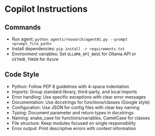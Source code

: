 # Copilot Instructions

## Commands
- Run agent: `python agents/research/agent01.py --prompt <prompt_file_path>`
- Install dependencies: `pip install -r requirements.txt`
- Environment variables: Set `OLLAMA_API_BASE` for Ollama API or `GITHUB_TOKEN` for Azure

## Code Style
- Python: Follow PEP 8 guidelines with 4-space indentation
- Imports: Group standard library, third-party, and local imports
- Error handling: Use specific exceptions with clear error messages
- Documentation: Use docstrings for functions/classes (Google style)
- Configuration: Use JSON for config files with clear key naming
- Typing: Document parameter and return types in docstrings
- Naming: snake_case for functions/variables, CamelCase for classes
- File structure: Keep modules focused on single responsibility
- Error output: Print descriptive errors with context information
